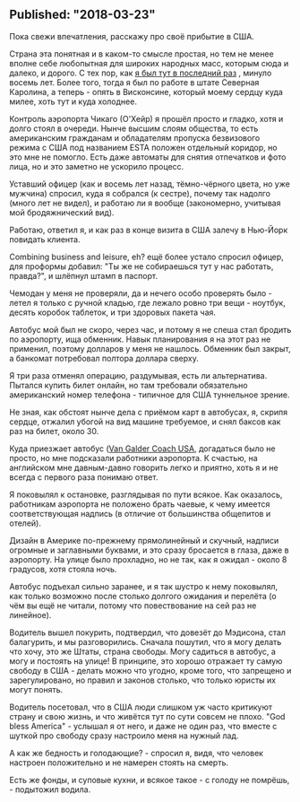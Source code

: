 Published: "2018-03-23"
-----------------------------------------------------------------------------------------------------

Пока свежи впечатления, расскажу про своё прибытие в США.

Страна эта понятная и в каком-то смысле простая, но тем не менее вполне себе любопытная для широких народных масс, которым сюда и далеко, и дорого.
С тех пор, как [я был тут в последний раз](post/2009-11-22%20Фотки%20из%20Райли%20_или%20Роли%20говорить%20надо__) , минуло восемь лет. Более того, тогда я был по работе в штате Северная Каролина, а теперь - опять в Висконсине, который моему сердцу куда милее, хоть тут и куда холоднее.

Контроль аэропорта Чикаго (О'Хейр) я прошёл просто и гладко, хотя и долго стоял в очереди. Нынче высшим слоям общества, то есть американским гражданам и обладателям пропуска безвизового режима с США под названием ESTA положен отдельный коридор, но это мне не помогло. Есть даже автоматы для снятия отпечатков и фото лица, но и это заметно не ускорило процесс.

Уставший офицер (как и восемь лет назад, тёмно-чёрного цвета, но уже мужчина) спросил, куда я собрался (к сестре), почему так надолго (много лет не видел), и работаю ли я вообще (закономерно, учитывая мой бродяжнический вид).

Работаю, ответил я, и как раз в конце визита в США залечу в Нью-Йорк повидать клиента.

Combining business and leisure, eh? ещё более устало спросил офицер, для проформы добавил: "Ты же не собираешься тут у нас работать, правда?", и шлёпнул штамп в паспорт.

Чемодан у меня не проверяли, да и нечего особо проверять было - летел я только с ручной кладью, где лежало ровно три вещи - ноутбук, десять коробок таблеток, и три здоровых пакета чая.

Автобус мой был не скоро, через час, и потому я не спеша стал бродить по аэропорту, ища обменник. Навык планирования я на этот раз не применил, поэтому долларов у меня не нашлось. Обменник был закрыт, а банкомат потребовал полтора доллара сверху. 

Я три раза отменял операцию, раздумывая, есть ли альтернатива. Пытался купить билет онлайн, но там требовали обязательно американский номер телефона - типичное для США туннельное зрение.

Не зная, как обстоят нынче дела с приёмом карт в автобусах, я, скрипя сердце, отжалил убогой на вид машине требуемое, и снял баксов как раз на билет, около 30.

Куда приезжает автобус ([Van Galder Coach USA](https://web.coachusa.com/vangalder/), догадаться было не просто, но мне подсказали работники аэропорта. К счастью, на английском мне давным-давно говорить легко и приятно, хоть я и не всегда с первого раза понимаю ответ.

Я поковылял к остановке, разглядывая по пути всякое. Как оказалось, работникам аэропорта не положено брать чаевые, к чему имеется соответствующая надпись (в отличие от большинства общепитов и отелей). 

Дизайн в Америке по-прежнему прямолинейный и скучный, надписи огромные и заглавными буквами, и это сразу бросается в глаза, даже в аэропорту. На улице было прохладно, но не так, как я ожидал - около 8 градусов, хотя стояла ночь.

Автобус подъехал сильно заранее, и я так шустро к нему поковылял, как только возможно после столько долгого ожидания и перелёта (о чём вы ещё не читали, потому что повествование на сей раз не линейное).

Водитель вышел покурить, подтвердил, что довезёт до Мэдисона, стал балагурить, и мы разговорились. Сначала пошутил, что я могу делать что хочу, это же Штаты, страна свободы. Могу садиться в автобус, а могу и постоять на улице! В принципе, это хорошо отражает ту самую свободу в США - делать можно что угодно, кроме того, что запрещено и зарегулировано, но правил и законов столько, что только юристы их могут понять.

Водитель посетовал, что в США люди слишком уж часто критикуют страну и свою жизнь, и что живётся тут по сути совсем не плохо. "God bless America" - услышал я от него, и даже не один раз, что вместе с шуткой про свободу сразу настроило меня на нужный лад.

А как же бедность и голодающие? -  спросил я, видя, что человек настроен положительно и не намерен стоять на смерть. 

Есть же фонды, и суповые кухни, и всякое такое - с голоду не помрёшь, - подытожил водила.